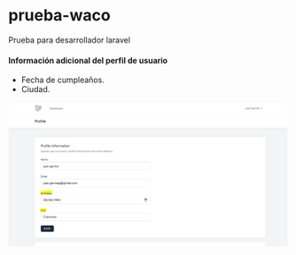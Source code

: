 # prueba-waco

Prueba para desarrollador laravel

#### Información adicional del perfil de usuario

- Fecha de cumpleaños.
- Ciudad.

![](img/profile.PNG)